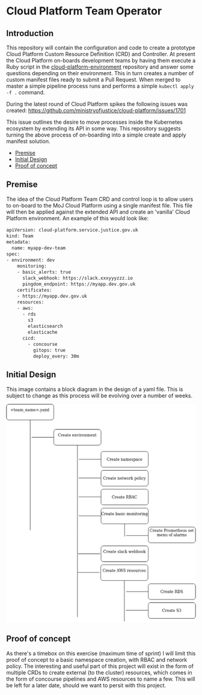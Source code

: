 # Cloud Platform Team Operator

## Introduction
This repository will contain the configuration and code to create a prototype Cloud Platform Custom Resource Definition (CRD) and Controller. At present the Cloud Platform on-boards development teams by having them execute a Ruby script in the [cloud-platform-environment](https://github.com/ministryofjustice/cloud-platform-environments) repository and answer some questions depending on their environment. This in turn creates a number of custom manifest files ready to submit a Pull Request. When merged to master a simple pipeline process runs and performs a simple `kubectl apply -f .` command.

During the latest round of Cloud Platform spikes the following issues was created: https://github.com/ministryofjustice/cloud-platform/issues/1701

This issue outlines the desire to move processes inside the Kubernetes ecosystem by extending its API in some way. This repository suggests turning the above process of on-boarding into a simple create and apply manifest solution. 

- [Premise](#premise)
- [Initial Design](#initial-design)
- [Proof of concept](#proof-of-concept)

## Premise
The idea of the Cloud Platform Team CRD and control loop is to allow users to on-board to the MoJ Cloud Platform using a single manifest file. This file will then be applied against the extended API and create an 'vanilla' Cloud Platform environment. An example of this would look like:

```
apiVersion: cloud-platform.service.justice.gov.uk
kind: Team
metadata:
  name: myapp-dev-team
spec:
- environment: dev
    monitoring:
    - basic_alerts: true
      slack_webhook: https://slack.xxxyyyzzz.io
      pingdom_endpoint: https://myapp.dev.gov.uk
    certificates:
    - https://myapp.dev.gov.uk
    resources:
    - aws:
      - rds
        s3
        elasticsearch
        elasticache
      cicd:
        - concourse
          gitops: true
          deploy_every: 30m
```

## Initial Design
This image contains a block diagram in the design of a yaml file. This is subject to change as this process will be evolving over a number of weeks.

![Image of cloud-platform-team](./images/cloud-platform-team.png)

## Proof of concept
As there's a timebox on this exercise (maximum time of sprint) I will limit this proof of concept to a basic namespace creation, with RBAC and network policy. The interesting and useful part of this project will exist in the form of multiple CRDs to create external (to the cluster) resources, which comes in the form of concourse pipelines and AWS resources to name a few. This will be left for a later date, should we want to persit with this project.
